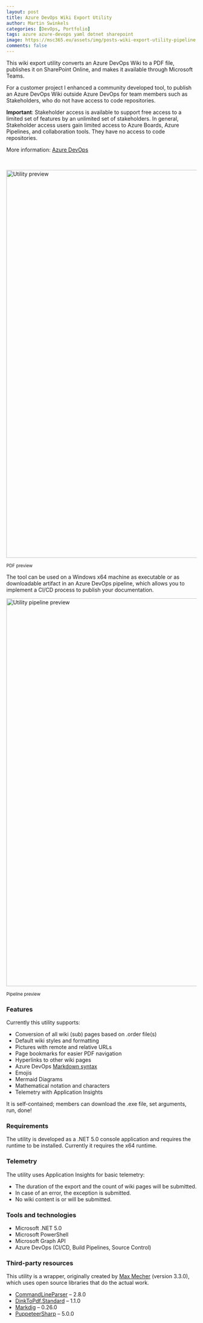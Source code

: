```yaml
---
layout: post
title: Azure DevOps Wiki Export Utility
author: Martin Swinkels
categories: [DevOps, Portfolio]
tags: azure azure-devops yaml dotnet sharepoint
image: https://msc365.eu/assets/img/posts-wiki-export-utility-pipeline.png
comments: false
---
```


This wiki export utility converts an Azure DevOps Wiki to a PDF file, publishes it on SharePoint Online, and makes it available through Microsoft Teams.

For a customer project I enhanced a community developed tool, to publish an Azure DevOps Wiki outside Azure DevOps for team members such as Stakeholders, who do not have access to code repositories.

<div class="important">
    <p><strong>Important</strong>: Stakeholder access is available to support free access to a limited set of features by an unlimited set of stakeholders. In general, Stakeholder access users gain limited access to Azure Boards, Azure Pipelines, and collaboration tools. They have no access to code repositories.</p>
    <p>More information: <a href="https://docs.microsoft.com/en-us/azure/devops/organizations/security/stakeholder-access?view=azure-devops" target="_blanc">Azure DevOps</a></p>
</div>

<br>

<a href="https://msc365.eu/assets/img/posts-wiki-export-utility-preview.png" target="_blanc"><img alt="Utility preview" src="https://msc365.eu/assets/img/posts-wiki-export-utility-preview.png" width="1024"/></a>

<small>PDF preview</small>

The tool can be used on a Windows x64 machine as executable or as downloadable artifact in an Azure DevOps pipeline, which allows you to implement a CI/CD process to publish your documentation.

<a href="https://msc365.eu/assets/img/posts-wiki-export-utility-pipeline.png" target="_blanc"><img alt="Utility pipeline preview" src="https://msc365.eu/assets/img/posts-wiki-export-utility-pipeline.png" width="1024"/></a>

<small>Pipeline preview</small>

### Features

Currently this utility supports:

- Conversion of all wiki (sub) pages based on .order file(s)
- Default wiki styles and formatting
- Pictures with remote and relative URLs
- Page bookmarks for easier PDF navigation
- Hyperlinks to other wiki pages
- Azure DevOps [Markdown syntax](https://docs.microsoft.com/en-us/azure/devops/project/wiki/markdown-guidance?view=azure-devops)
- Emojis
- Mermaid Diagrams
- Mathematical notation and characters
- Telemetry with Application Insights

It is self-contained; members can download the .exe file, set arguments, run, done!

### Requirements

The utility is developed as a .NET 5.0 console application and requires the runtime to be installed. Currently it requires the x64 runtime.

### Telemetry

The utility uses Application Insights for basic telemetry:

- The duration of the export and the count of wiki pages will be submitted.
- In case of an error, the exception is submitted.
- No wiki content is or will be submitted.

### Tools and technologies

- Microsoft .NET 5.0
- Microsoft PowerShell
- Microsoft Graph API
- Azure DevOps (CI/CD, Build Pipelines, Source Control)

### Third-party resources

This utility is a wrapper, originally created by [Max Mecher](https://github.com/MaxMelcher) (version 3.3.0), which uses open source libraries that do the actual work.

- [CommandLineParser](https://github.com/commandlineparser/commandline) – 2.8.0
- [DinkToPdf.Standard](https://github.com/konzen/DinkToPdf) – 1.1.0
- [Markdig](https://github.com/lunet-io/markdig/) – 0.26.0
- [PuppeteerSharp](https://github.com/hardkoded/puppeteer-sharp) – 5.0.0
